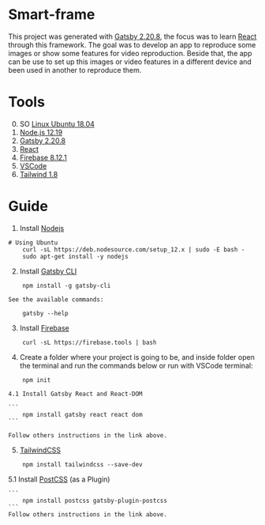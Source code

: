 # Smart-frame

This project was generated with [Gatsby 2.20.8](https://www.gatsbyjs.org/docs/), the focus was to learn [React](https://reactjs.org/docs/getting-started.html) through this framework. The goal was to develop an app to reproduce some images or show some features for video reproduction. Beside that, the app can be use to set up this images or video features in a different device and been used in another to reproduce them. 

# Tools

0. SO [Linux Ubuntu 18.04](https://ubuntu.com/)
1. [Node.js 12.19](https://nodejs.org/en/)
2. [Gatsby 2.20.8](https://www.gatsbyjs.org/docs/)
3. [React](https://reactjs.org/)
4. [Firebase 8.12.1](https://firebase.google.com/docs/cli#install-cli-mac-linux)
5. [VSCode](https://code.visualstudio.com/download)
6. [Tailwind 1.8](https://tailwindcss.com/docs/installation)

# Guide

1. Install [Nodejs](https://github.com/nodesource/distributions)

```
# Using Ubuntu
    curl -sL https://deb.nodesource.com/setup_12.x | sudo -E bash -
    sudo apt-get install -y nodejs

```

2. Install [Gatsby CLI](https://www.gatsbyjs.com/tutorial/part-zero/#using-the-gatsby-cli)

```
    npm install -g gatsby-cli
```
    See the available commands:

```
    gatsby --help
```

3. Install [Firebase](https://firebase.google.com/docs/cli#install-cli-mac-linux)

```
    curl -sL https://firebase.tools | bash
```

4. Create a folder where your project is going to be, and inside folder open the terminal and run the commands below or run with VSCode terminal:

```
    npm init 
```

    4.1 Install Gatsby React and React-DOM 

    ```
        npm install gatsby react react dom
    ```

    Follow others instructions in the link above.


5. [TailwindCSS](https://www.gatsbyjs.com/docs/tailwind-css/#1-install-tailwind)

```
    npm install tailwindcss --save-dev
```


5.1 Install [PostCSS](https://www.gatsbyjs.com/docs/tailwind-css/#option-1-postcss) (as a Plugin)

    ```
        npm install postcss gatsby-plugin-postcss
    ```
    Follow others instructions in the link above.

